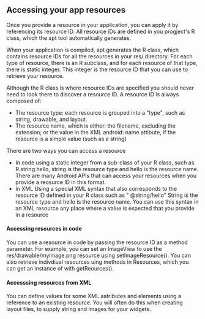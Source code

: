 ## Accessing your app resources
Once you provide a resource in your application, you can apply it by referencing its resource ID. All resource iDs are defined in you progject's R class, which the apt tool automatically generates. 

When your application is compiled, apt generates the R class, which contains resource IDs for all the resources in your res/ directory. For each type of resource, there is an R subclass, and for each resource of that type, there is  static integer. This integer is the resource ID that you can use to retrieve your resource. 

Although the R class is where resource IDs are specified you should never need to look there to discover a resource ID. A resource ID is always composed of:
- The resource type: each resource is grouped into a "type", such as string, drawable, and layout.
- The resource name, which is either: the filename, excluding the extension; or the value in the XML android: name attibute, if the resource is a simple value (such as a string)

There are two ways you can access a resource
- In code using a static integer from a sub-class of your R class, such as.  R.string.hello, string is the resource type and hello is the resource name. There are many Android APIs that can access your resources when you provide a reosurce ID in this format. 
- In XML Using a special XML syntax that also corresponds to the resource ID defined in your R class such as " @string/hello"  String is the resource type and hello is the resource name. You can use this syntax in an XML resource any place where a value is expected  that you provide in a resource

#### Accessing resources in code
You can use a resource in code by passing the resource ID as a method parameter. For example, you can set an ImageView to use the res/drawable/myimage.png resource using setImageResource(). You can also retrieve indivdiual resources uing methods in Resources, which you can get an instance of with getReources().

#### Accesssing resources from XML
You can define values for some XML aatributes and elements using a reference to an existing resource. You will often do this when creating layout files, to supply string and images for your widgets. 
